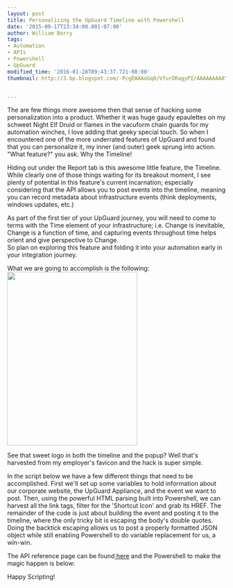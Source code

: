 ```yaml
---
layout: post
title: Personalizing the UpGuard Timeline with Powershell
date: '2015-09-17T23:34:00.001-07:00'
author: William Berry
tags:
- Automation
- APIs
- Powershell
- UpGuard
modified_time: '2016-01-28T09:43:37.721-08:00'
thumbnail: http://3.bp.blogspot.com/-PcgEWAAoGq0/VfurDRagyPI/AAAAAAAAAY0/zEV-EwywIYE/s72-c/ScriptrockTimeline.PNG


---
```


The are few things more awesome then that sense of hacking some 
personalization into a product.  Whether it was huge gaudy epaulettes on my 
schweet Night Elf Druid or flames in the vacuform chain guards for my 
automation winches, I love adding that geeky special touch.  So when I 
encountered one of the more underrated features of UpGuard and found that you 
can personalize it, my inner (and outer) geek sprung into action.  "What 
feature?" you ask.  Why the Timeline! 

Hiding out under the Report tab is this awesome 
little feature, the Timeline.  While clearly one of those things waiting for 
its breakout moment, I see plenty of potential in this feature's current 
incarnation; especially considering that the API allows you to post events 
into the timeline, meaning you can record metadata about infrastructure events 
(think deployments, windows updates, etc.) 

As part of the first tier of your UpGuard 
journey, you will need to come to terms with the Time element of your 
infrastructure; i.e. Change is inevitable, Change is a function of time, and 
capturing events throughout time helps orient and give perspective to Change.  
So plan on exploring this feature and folding it into your automation early in 
your integration journey.

What we are going to accomplish is the following:
[<img border="0" height="400" src="http://3.bp.blogspot.com/-PcgEWAAoGq0/VfurDRagyPI/AAAAAAAAAY0/zEV-EwywIYE/s400/ScriptrockTimeline.PNG" width="300" />](http://3.bp.blogspot.com/-PcgEWAAoGq0/VfurDRagyPI/AAAAAAAAAY0/zEV-EwywIYE/s1600/ScriptrockTimeline.PNG)

See that sweet 
logo in both the timeline and the popup?  Well that's harvested from my 
employer's favicon and the hack is super simple.  

In the script 
below we have a few different things that need to be accomplished.  First 
we'll set up some variables to hold information about our corporate website, 
the UpGuard Appliance, and the event we want to post.  Then, using the 
powerful HTML parsing built into Powershell, we can harvest all the link tags, 
filter for the 'Shortcut Icon' and grab its HREF.  The remainder of the code 
is just about building the event and posting it to the timeline, where the 
only tricky bit is escaping the body's double quotes.  Doing the backtick 
escaping allows us to post a properly formatted JSON object while still 
enabling Powershell to do variable replacement for us, a win-win.

The API 
reference page can be found[ here](https://support.scriptrock.com/hc/en-us/articles/204138480-Events) and 
the Powershell to make the magic happen is below:

<script src="https://gist.github.com/WilliamBerryiii/ca9113053b4f6ef7831c.js"></script> 

Happy Scripting!
